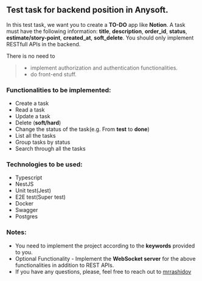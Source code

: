## Test task for backend position in Anysoft.

In this test task, we want you to create a **TO-DO** app like **Notion**.
A task must have the following information: **title**, **description**, **order_id**, **status**, **estimate/story-point**, **created_at**, **soft_delete**.
You should only implement RESTfull APIs in the backend.

There is no need to 
> * implement authorization and authentication functionalities.
> * do front-end stuff.

### Functionalities to be implemented:
* Create a task
* Read a task
* Update a task
* Delete (**soft/hard**)
* Change the status of the task(e.g. From **test** to **done**)
* List all the tasks
* Group tasks by status
* Search through all the tasks

### Technologies to be used:
* Typescript 
* NestJS
* Unit test(Jest)
* E2E test(Super test)
* Docker
* Swagger
* Postgres

### Notes:
* You need to implement the project according to the **keywords** provided to you.
* Optional Functionality - Implement the **WebSocket server** for the above functionalities in addition to REST APIs.
* If you have any questions, please, feel free to reach out to [mrrashidov](https://t.me/mrrashidov)
